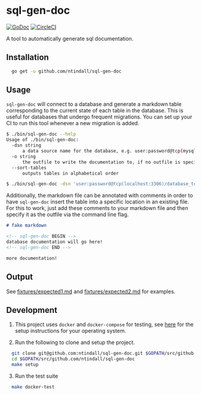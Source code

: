 # sql-gen-doc
[![GoDoc](https://godoc.org/github.com/ntindall/sql-gen-doc?status.svg)](https://godoc.org/github.com/ntindall/sql-gen-doc) [![CircleCI](https://circleci.com/gh/ntindall/sql-gen-doc.svg?style=svg)](https://circleci.com/gh/ntindall/sql-gen-doc)

A tool to automatically generate sql documentation.

## Installation
```sh
  go get -u github.com/ntindall/sql-gen-doc
```

## Usage

`sql-gen-doc` will connect to a database and generate a markdown table
corresponding to the current state of each table in the database. This is useful
for databases that undergo frequent migrations. You can set up your CI to run
this tool whenever a new migration is added.

```sh
$ ./bin/sql-gen-doc --help
Usage of ./bin/sql-gen-doc:
  -dsn string
      a data source name for the database, e.g. user:password@tcp(mysql:3306)/database_name
  -o string
      the outfile to write the documentation to, if no outfile is specified, the output is written to stdout
  --sort-tables
      outputs tables in alphabetical order

$ ./bin/sql-gen-doc -dsn 'user:password@tcp(localhost:3306)/database_to_generate' -o outfile.md --sort-tables
```

Additionally, the markdown file can be annotated with comments in order to have
`sql-gen-doc` insert the table into a specific location in an existing file. For this
to work, just add these comments to your markdown file and then specify it as the
outfile via the command line flag.

```markdown
# fake markdown

<!-- sql-gen-doc BEGIN -->
database documentation will go here!
<!-- sql-gen-doc END -->

more documentation!
```

## Output

See [fixtures/expected1.md](fixtures/expected1.md) and [fixtures/expected2.md](fixtures/expected2.md) for examples.

## Development

1. This project uses `docker` and `docker-compose` for testing, see [here](https://docs.docker.com/compose/install/)
   for the setup instructions for your operating system.

2. Run the following to clone and setup the project.

  ```sh
    git clone git@github.com:ntindall/sql-gen-doc.git $GOPATH/src/github.com/ntindall/sql-gen-doc
    cd $GOPATH/src/github.com/ntindall/sql-gen-doc
    make setup
  ```

3. Run the test suite

  ```sh
    make docker-test
  ```